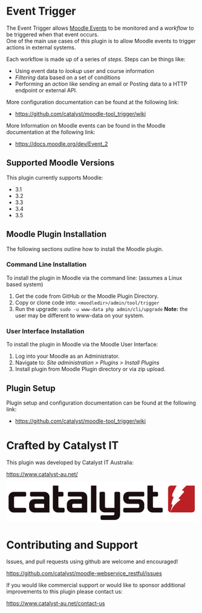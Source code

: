 # Event Trigger

The Event Trigger allows [Moodle Events](https://docs.moodle.org/dev/Event_2) to be monitored and a *workflow* to be triggered when that event occurs.<br/>
One of the main use cases of this plugin is to allow Moodle events to trigger actions in external systems. 

Each workflow is made up of a series of *steps*. Steps can be things like:
* Using event data to *lookup* user and course information
* *Filtering* data based on a set of conditions
* Performing an *action* like sending an email or Posting data to a HTTP endpoint or external API.

More configuration documentation can be found at the following link: 

* https://github.com/catalyst/moodle-tool_trigger/wiki

More Information on Moodle events can be found in the Moodle documentation at the following link:

* https://docs.moodle.org/dev/Event_2

## Supported Moodle Versions
This plugin currently supports Moodle:

* 3.1
* 3.2
* 3.3
* 3.4
* 3.5

## Moodle Plugin Installation
The following sections outline how to install the Moodle plugin.

### Command Line Installation
To install the plugin in Moodle via the command line: (assumes a Linux based system)

1. Get the code from GitHub or the Moodle Plugin Directory.
2. Copy or clone code into: `<moodledir>/admin/tool/trigger`
3. Run the upgrade: `sudo -u www-data php admin/cli/upgrade` **Note:** the user may be different to www-data on your system.

### User Interface Installation
To install the plugin in Moodle via the Moodle User Interface:

1. Log into your Moodle as an Administrator.
2. Navigate to: *Site administration > Plugins > Install Plugins*
3. Install plugin from Moodle Plugin directory or via zip upload.

## Plugin Setup
Plugin setup and configuration documentation can be found at the following link: 

* https://github.com/catalyst/moodle-tool_trigger/wiki

# Crafted by Catalyst IT

This plugin was developed by Catalyst IT Australia:

https://www.catalyst-au.net/

![Catalyst IT](/pix/catalyst-logo.png?raw=true)


# Contributing and Support

Issues, and pull requests using github are welcome and encouraged! 

https://github.com/catalyst/moodle-webservice_restful/issues

If you would like commercial support or would like to sponsor additional improvements
to this plugin please contact us:

https://www.catalyst-au.net/contact-us
